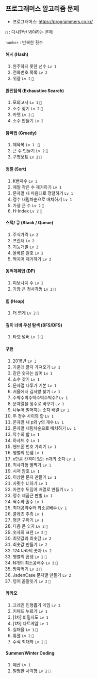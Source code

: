 ## 프로그래머스 알고리즘 문제

- 프로그래머스: https://programmers.co.kr/

`👀` : 다시한번 봐야하는 문제

`number` : 반복한 횟수

#### 해시 (Hash)

1. 완주하지 못한 선수 `Lv 1`
2. 전화번호 목록 `Lv 2`
3. 위장 `Lv 2` `👀`

#### 완전탐색 (Exhaustive Search)

1. 모의고사 `Lv 1` `👀`
2. 소수 찾기 `Lv 2` `👀`
3. 카펫 `Lv 2` `👀`
4. 소수 만들기 `Lv 2`

#### 탐욕법 (Greedy)

1. 체육복 `Lv 1 ` `👀`
2. 큰 수 만들기 `Lv 2` `👀`
3. 구명보트 `Lv 2` `👀`

#### 정렬 (Sort)

1. K번째수 `Lv 1`
2. 제일 작은 수 제거하기 `Lv 1`
3. 문자열 내 마음대로 정렬하기 `Lv 1`
4. 정수 내림차순으로 배치하기 `Lv 1`
5. 가장 큰 수 `Lv 2` `👀`
6. H-Index `Lv 2` `👀`

#### 스택/ 큐 (Stack / Queue)

1. 주식가격 `Lv 2`
2. 프린터 `Lv 2`
3. 기능개발 `Lv 2`
4. 올바른 괄호 `Lv 2`
5. 짝지어 제거하기 `Lv 2`

#### 동적계획법 (DP)

1. 피보나치 수 `Lv 2`
2. 가장 큰 정사각형 `Lv 2` `👀`

#### 힙 (Heap)

1. 더 맵게 `Lv 2` `👀`

#### 깊이 너비 우선 탐색 (BFS/DFS)

1. 타겟 넘버 `Lv 2` `👀`

#### 구현

1. 2016년 `Lv 1`
2. 가운데 글자 가져오기 `Lv 1`
3. 같은 숫자는 싫어 `Lv 1`
4. 소수 찾기 `Lv 1`
5. 문자열 다루기 기본 `Lv 1`
6. 서울에서 김서방 찾기 `Lv 1`
7. 수박수박수박수박수박수? `Lv 1`
8. 문자열을 정수로 바꾸기 `Lv 1`
9. 나누어 떨어지는 숫자 배열 `Lv 1`
10. 두 정수 사이의 합 `Lv 1`
11. 문자열 내 p와 y의 개수 `Lv 1`
12. 문자열 내림차순으로 배치하기 `Lv 1`
13. 약수의 합 `Lv 1`
14. 하샤드 수 `Lv 1`
15. 핸드폰 번호 가리기 `Lv 1`
16. 행렬의 덧셈 `Lv 1`
17. x만큼 간격이 있는 n개의 숫자 `Lv 1`
18. 직사각형 별찍기 `Lv 1`
19. 시저 암호 `Lv 1`
20. 이상한 문자 만들기 `Lv 1`
21. 자릿수 더하기 `Lv 1`
22. 자연수 뒤집어 배열로 만들기 `Lv 1`
23. 정수 제곱근 판별 `Lv 1`
24. 짝수와 홀수 `Lv 1`
25. 최대공약수와 최소공배수 `Lv 1`
26. 콜라츠 추측 `Lv 1`
27. 평균 구하기 `Lv 1`
28. 다음 큰 숫자 `Lv 2` `👀`
29. 숫자의 표현 `Lv 2` `👀`
30. 최댓값과 최솟값 `Lv 2`
31. 최솟값 만들기 `Lv 2`
32. 124 나라의 숫자 `Lv 2`
33. 행렬의 곱셈 `Lv 2` `👀`
34. N개의 최소공배수 `Lv 2` `👀`
35. 땅따먹기 `Lv 2` `👀`
36. JadenCase 문자열 만들기 `Lv 2`
37. 영어 끝말잇기 `Lv 2` `👀`

#### 카카오

1. 크레인 인형뽑기 게임 `Lv 1`
2. 키패드 누르기 `Lv 1`
3. [1차] 비밀지도 `Lv 1`
4. [1차] 다트게임 `Lv 1`
5. 실패율 `Lv 1` `👀`
6. 튜플 `Lv 2` `👀`
7. 수식 최대화 `Lv 2` `👀`

#### Summer/Winter Coding

1. 예산 `Lv 1`
2. 멀쩡한 사각형 `Lv 2` `👀`
